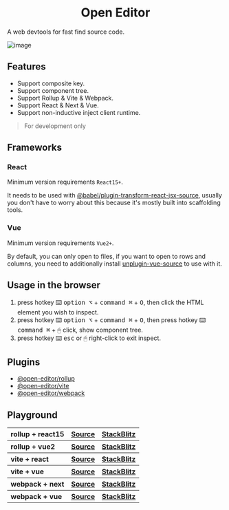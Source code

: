<h1 align="center">Open Editor</h1>

A web devtools for fast find source code.

![image](./public//demo.gif)

## Features

- Support composite key.
- Support component tree.
- Support Rollup & Vite & Webpack.
- Support React & Next & Vue.
- Support non-inductive inject client runtime.

> For development only

## Frameworks

### React

Minimum version requirements `React15+`.

It needs to be used with [@babel/plugin-transform-react-jsx-source](https://babeljs.io/docs/babel-plugin-transform-react-jsx-source), usually you don't have to worry about this because it's mostly built into scaffolding tools.

### Vue

Minimum version requirements `Vue2+`.

By default, you can only open to files, if you want to open to rows and columns, you need to additionally install [unplugin-vue-source](https://github.com/zjxxxxxxxxx/unplugin-vue-source) to use with it.

## Usage in the browser

1. press hotkey ⌨️ <kbd>option ⌥</kbd> + <kbd>command ⌘</kbd> + <kbd>O</kbd>, then click the HTML element you wish to inspect.
2. press hotkey ⌨️ <kbd>option ⌥</kbd> + <kbd>command ⌘</kbd> + <kbd>O</kbd>, then press hotkey ⌨️ <kbd>command ⌘</kbd> + 🖱 click, show component tree.
3. press hotkey ⌨️ <kbd>esc</kbd> or 🖱 right-click to exit inspect.

## Plugins

- [@open-editor/rollup](./packages/rollup/README.md)
- [@open-editor/vite](./packages/vite/README.md)
- [@open-editor/webpack](./packages/webpack/README.md)

## Playground

<table>
  <tbody>
    <tr>
      <th align="left">rollup + react15</th>
      <th>
        <a
          target="_black"
          href="https://github.com/zjxxxxxxxxx/open-editor/tree/main/playground/rollup-react15"
        >
          Source
        </a>
      </th>
      <th>
        <a
          target="_black"
          href="https://stackblitz.com/github/zjxxxxxxxxx/open-editor/tree/main/playground/rollup-react15"
        >
          StackBlitz
        </a>
      </th>
    </tr>
    <tr>
      <th align="left">rollup + vue2</th>
      <th>
        <a
          target="_black"
          href="https://github.com/zjxxxxxxxxx/open-editor/tree/main/playground/rollup-vue2"
        >
          Source
        </a>
      </th>
      <th>
        <a
          target="_black"
          href="https://stackblitz.com/github/zjxxxxxxxxx/open-editor/tree/main/playground/rollup-vue2"
        >
          StackBlitz
        </a>
      </th>
    </tr>
    <tr>
      <th align="left">vite + react</th>
      <th>
        <a
          target="_black"
          href="https://github.com/zjxxxxxxxxx/open-editor/tree/main/playground/vite-react"
        >
          Source
        </a>
      </th>
      <th>
        <a
          target="_black"
          href="https://stackblitz.com/github/zjxxxxxxxxx/open-editor/tree/main/playground/vite-react"
        >
          StackBlitz
        </a>
      </th>
    </tr>
    <tr>
      <th align="left">vite + vue</th>
      <th>
        <a
          target="_black"
          href="https://github.com/zjxxxxxxxxx/open-editor/tree/main/playground/vite-vue"
        >
          Source
        </a>
      </th>
      <th>
        <a
          target="_black"
          href="https://stackblitz.com/github/zjxxxxxxxxx/open-editor/tree/main/playground/vite-vue"
        >
          StackBlitz
        </a>
      </th>
    </tr>
    <tr></tr>
    <tr>
      <th align="left">webpack + next</th>
      <th>
        <a
          target="_black"
          href="https://github.com/zjxxxxxxxxx/open-editor/tree/main/playground/webpack-next"
        >
          Source
        </a>
      </th>
      <th>
        <a
          target="_black"
          href="https://stackblitz.com/github/zjxxxxxxxxx/open-editor/tree/main/playground/webpack-next"
        >
          StackBlitz
        </a>
      </th>
    </tr>
    <tr>
      <th align="left">webpack + vue</th>
      <th>
        <a
          target="_black"
          href="https://github.com/zjxxxxxxxxx/open-editor/tree/main/playground/webpack-vue"
        >
          Source
        </a>
      </th>
      <th>
        <a
          target="_black"
          href="https://stackblitz.com/github/zjxxxxxxxxx/open-editor/tree/main/playground/webpack-vue"
        >
          StackBlitz
        </a>
      </th>
    </tr>
  </tbody>
</table>
